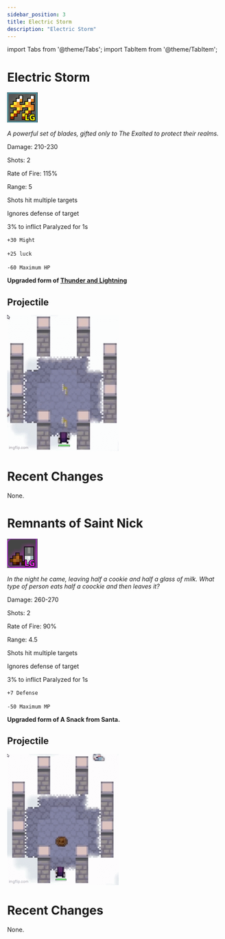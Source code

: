 ```yaml
---
sidebar_position: 3
title: Electric Storm
description: "Electric Storm"
---
```


import Tabs from '@theme/Tabs';
import TabItem from '@theme/TabItem';

<Tabs>
  <TabItem value="Electric Storm" label="Electric Storm" default>

# Electric Storm


![EStorm](https://raw.githubusercontent.com/Terracidal/Gifs/refs/heads/main/eac9f06d26c09b2c001242942286d508.png)

<i>A powerful set of blades, gifted only to The Exalted to protect their realms.</i>

Damage: 210-230

Shots: 2

Rate of Fire: 115% 

Range: 5

Shots hit multiple targets

Ignores defense of target

3% to inflict Paralyzed for 1s

    +30 Might

    +25 luck

    -60 Maximum HP


**Upgraded form of [Thunder and Lightning](https://wiki.valorserver.com/docs/items/weapons/blades/ut/Thunder_and_Lightning)**

## Projectile

![EStorm Projectile](https://raw.githubusercontent.com/Terracidal/Gifs/refs/heads/main/9fet58.gif)

# Recent Changes
None.

  </TabItem>
  <TabItem value="Remnants of Saint Nick" label="Remnants of Saint Nick">
      
# Remnants of Saint Nick

![Ro](https://raw.githubusercontent.com/Terracidal/Gifs/refs/heads/main/Nick.png)

<i>In the night he came, leaving half a cookie and half a glass of milk. What type of person eats half a coockie and then leaves it?</i>

Damage: 260-270

Shots: 2

Rate of Fire: 90% 

Range: 4.5

Shots hit multiple targets

Ignores defense of target

3% to inflict Paralyzed for 1s

    +7 Defense

    -50 Maximum MP


**Upgraded form of A Snack from Santa.**

## Projectile

![Projectile](https://raw.githubusercontent.com/Terracidal/Gifs/refs/heads/main/9ff392.gif)

# Recent Changes
None.

  </TabItem>
</Tabs>
